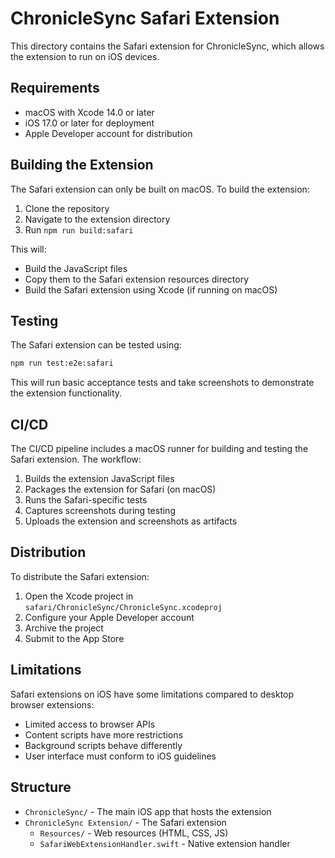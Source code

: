 # ChronicleSync Safari Extension

This directory contains the Safari extension for ChronicleSync, which allows the extension to run on iOS devices.

## Requirements

- macOS with Xcode 14.0 or later
- iOS 17.0 or later for deployment
- Apple Developer account for distribution

## Building the Extension

The Safari extension can only be built on macOS. To build the extension:

1. Clone the repository
2. Navigate to the extension directory
3. Run `npm run build:safari`

This will:
- Build the JavaScript files
- Copy them to the Safari extension resources directory
- Build the Safari extension using Xcode (if running on macOS)

## Testing

The Safari extension can be tested using:

```bash
npm run test:e2e:safari
```

This will run basic acceptance tests and take screenshots to demonstrate the extension functionality.

## CI/CD

The CI/CD pipeline includes a macOS runner for building and testing the Safari extension. The workflow:

1. Builds the extension JavaScript files
2. Packages the extension for Safari (on macOS)
3. Runs the Safari-specific tests
4. Captures screenshots during testing
5. Uploads the extension and screenshots as artifacts

## Distribution

To distribute the Safari extension:

1. Open the Xcode project in `safari/ChronicleSync/ChronicleSync.xcodeproj`
2. Configure your Apple Developer account
3. Archive the project
4. Submit to the App Store

## Limitations

Safari extensions on iOS have some limitations compared to desktop browser extensions:

- Limited access to browser APIs
- Content scripts have more restrictions
- Background scripts behave differently
- User interface must conform to iOS guidelines

## Structure

- `ChronicleSync/` - The main iOS app that hosts the extension
- `ChronicleSync Extension/` - The Safari extension
  - `Resources/` - Web resources (HTML, CSS, JS)
  - `SafariWebExtensionHandler.swift` - Native extension handler